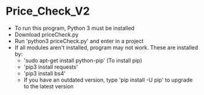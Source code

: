 # Price_Check_V2

- To run this program, Python 3 must be installed
- Download priceCheck.py
- Run 'python3 priceCheck.py' and enter in a project
- If all modules aren't installed, program may not work. These are installed by:
    - 'sudo apt-get install python-pip' (To install pip)
    - 'pip3 install requests'
    - 'pip3 install bs4'
    - If you have an outdated version, type 'pip install -U pip' to upgrade to the latest version